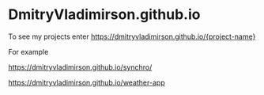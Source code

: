 # DmitryVladimirson.github.io
To see my projects enter https://dmitryvladimirson.github.io/{project-name}

For example  

https://dmitryvladimirson.github.io/synchro/

https://dmitryvladimirson.github.io/weather-app
